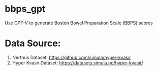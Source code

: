 # bbps_gpt
Use GPT-V to generate Boston Bowel Preparation Scale (BBPS) scores

# Data Source:
1. Nerthus Dataset: https://github.com/simula/hyper-kvasir
2. Hyper Kvasir Dataset: https://datasets.simula.no/hyper-kvasir/